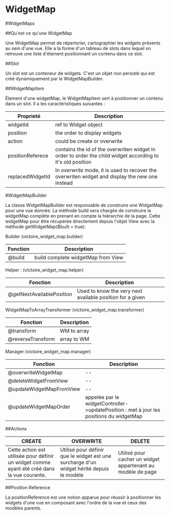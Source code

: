 # WidgetMap

#WidgetMaps

##Qu'est ce qu'une WidgetMap

Une WidgetMap permet de répertorier, cartographier les widgets présents au sein d'une vue. Elle a la forme d'un tableau de slots dans lequel on retrouve une liste d'élement positionnant un contenu dans ce slot.

##Slot

Un slot est un conteneur de widgets.
C'est un objet non persisté qui est créé dynamiquement par le WidgetMapBuilder.

##WidgetMapItem

Élement d'une widgetMap, le WidgetMapItem sert à positionner un contenu dans un slot.
Il a les caractéristiques suivantes :

| Proprieté        | Description |
| --               |  --         |
| widgetId         | ref to Widget object  |
| position         | the order to display widgets |
| action           | could be create or overwrite |
| positionReferece | contains the id of the overwriten widget in order to order the child widget according to it's old position |
| replacedWidgetId | In *overwrite* mode, it is used to recover the overwriten widget and display the new one instead |

#WidgetMapBuilder

La classe WidgetMapBuilder est responsable de construire une WidgetMap pour une vue donnée. La méthode build sera chargée de construire la widgetMap complète en prenant en compte la hiérarchie de la page. Cette widgetMap pour être récupérée directement depuis l'objet View avec la méthode getWidgetMap($built = true).

Builder (victoire_widget_map.builder)

| Fonction        | Description |
| --              |  --         |
| @build | build complete widgetMap from View |

Helper : (victoire_widget_map.helper)

| Fonction        | Description |
| --               |  --         |
| @getNextAvailablePosition | Used to know the very next available position for a given |

WidgetMapToArrayTransformer (victoire_widget_map.transformer)

| Fonction          | Description |
| --                |  --         |
| @transform        | WM to array |
| @reverseTransform | array to WM |

Manager (victoire_widget_map.manager)

| Fonction                 | Description |
| --                       | --         |
| @overwriteWidgetMap      | -- |
| @deleteWidgetFromView    | -- |
| @updateWidgetMapFromView | -- |
| @updateWidgetMapOrder    | appelée par le widgetController->updatePosition : met à jour les positions du widgetMap |

##Actions

|CREATE|OVERWRITE|DELETE|
|--    | --      |--    |
|Cette action est utilisée pour définir un widget comme ayant été créé dans la vue courante.    |Utilisé pour définir que le widget est une surcharge d'un widget hérité depuis le modèle|Utilisé pour cacher un widget appartenant au modèle de page|

##Position Reference

La positionReference est une notion apparue pour réussir à positionner les widgets d'une vue en composant avec l'ordre de la vue et ceux des modèles parents.


